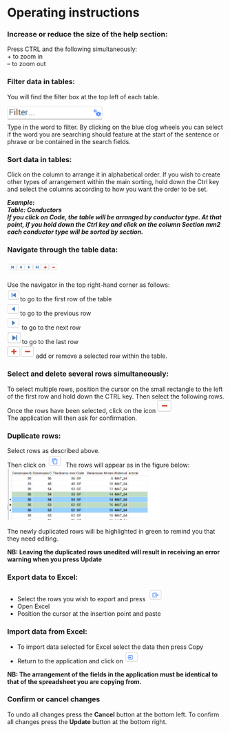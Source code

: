 # Operating instructions

### Increase or reduce the size of the help section: 
Press CTRL and the following simultaneously: <br>+ to zoom in<br> 
– to zoom out

### Filter data in tables:
You will find the filter box at the top left of each table. 
<img src="img/Filter.png" height="50px"> <br>
Type in the word to filter. By clicking on the blue clog wheels you can select if the word you are searching should feature at the start of the sentence or phrase or be contained in the search fields.

### Sort data in tables:
Click on the column to arrange it in alphabetical order.
If you wish to create other types of arrangement within the main sorting, hold down the Ctrl key and select the columns according to how you want the order to be set.

***Example: <br>
Table: Conductors<br>
If you click on **Code**, the table will be arranged by conductor type. At that point, if you hold down the Ctrl key and click on the column **Section mm2** each conductor type will be sorted by section.***

### Navigate through the table data:

<img src="img/Navigator.png" height="30px"> <br>

Use the navigator in the top right-hand corner as follows:<br>
<img src="img/1.png" height="30px">to go to the first row of the table<br>
<img src="img/2.png" height="30px">to go to the previous row<br>
<img src="img/3.png" height="30px">to go to the next row<br>
<img src="img/4.png" height="30px">to go to the last row<br>
<img src="img/plus-minus.png" height="30px">add or remove a selected row within the table.

### Select and delete several rows simultaneously:
To select multiple rows, position the cursor on the small rectangle to the left of the first row and hold down the CTRL key. Then select the following rows.<br> 
Once the rows have been selected, click on the icon <img src="img/minus.png" height="30px">  
The application will then ask for confirmation.

### Duplicate rows:
Select rows as described above. <bR>Then click on
<img src="img/duplica.png" height="30px"> The rows will appear as in the figure below:<br>
<img src="img/example.png" height="120px">

The newly duplicated rows will be highlighted in green to remind you that they need editing. <br>

**NB: Leaving the duplicated rows unedited will result in receiving an error warning when you press Update**

### Export data to Excel: <br>
- Select the rows you wish to export and press <img src="img/export.png" height="30px">
- Open Excel
- Position the cursor at the insertion point and paste

### Import data from Excel:<br>
- To import data selected for Excel select the data then press Copy
- Return to the application and click on   <img src="img/import.png" height="30px"> <br>
  
**NB: The arrangement of the fields in the application must be identical to that of the spreadsheet you are copying from.**

### Confirm or cancel changes
To undo all changes press the  **Cancel** button at the bottom left.
To confirm all changes press the  **Update** button at the bottom right.


